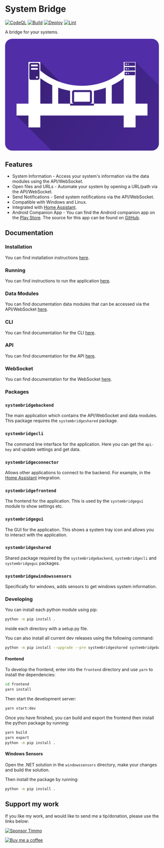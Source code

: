 # System Bridge

[![CodeQL](https://github.com/timmo001/system-bridge/actions/workflows/codeql.yml/badge.svg)](https://github.com/timmo001/system-bridge/actions/workflows/codeql.yml)
[![Build](https://github.com/timmo001/system-bridge/actions/workflows/build.yml/badge.svg)](https://github.com/timmo001/system-bridge/actions/workflows/build.yml)
[![Deploy](https://github.com/timmo001/system-bridge/actions/workflows/deploy.yml/badge.svg)](https://github.com/timmo001/system-bridge/actions/workflows/deploy.yml)
[![Lint](https://github.com/timmo001/system-bridge/actions/workflows/lint.yml/badge.svg)](https://github.com/timmo001/system-bridge/actions/workflows/lint.yml)

A bridge for your systems.

![Logo](./resources/system-bridge-rect.png)

## Features

- System Information - Access your system's information via the data modules using the API/WebSocket.
- Open files and URLs - Automate your system by opening a URL/path via the API/WebSocket.
- Send Notifications - Send system notifications via the API/WebSocket.
- Compatible with Windows and Linux.
- Integrated with [Home Assistant](https://www.home-assistant.io/integrations/system_bridge).
- Android Companion App - You can find the Android companion app on the [Play Store](https://play.google.com/store/apps/details?id=dev.timmo.systembridge). The source for this app can be found on [GitHub](https://github.com/timmo001/system-bridge-android-companion).

## Documentation

### Installation

You can find installation instructions [here](https://system-bridge.timmo.dev/docs/install).

### Running

You can find instructions to run the application [here](https://system-bridge.timmo.dev/docs/running).

### Data Modules

You can find documentation data modules that can be accessed via the API/WebSocket [here](https://system-bridge.timmo.dev/#modules).

### CLI

You can find documentation for the CLI [here](https://system-bridge.timmo.dev/docs/cli).

### API

You can find documentation for the API [here](https://system-bridge.timmo.dev/docs/api/data).

### WebSocket

You can find documentation for the WebSocket [here](https://system-bridge.timmo.dev/docs/websocket/data-get).

### Packages

### `systembridgebackend`

The main application which contains the API/WebSocket and data modules. This package requires the `systembridgeshared` package.

### `systembridgecli`

The command line interface for the application. Here you can get the `api-key` and update settings and get data.

### `systembridgeconnector`

Allows other applications to connect to the backend. For example, in the [Home Assistant](https://www.home-assistant.io/integrations/system_bridge) integration.

### `systembridgefrontend`

The frontend for the application. This is used by the `systembridgegui` module to show settings etc.

### `systembridgegui`

The GUI for the application. This shows a system tray icon and allows you to interact with the application.

### `systembridgeshared`

Shared package required by the `systembridgebackend`, `systembridgecli` and `systembridgegui` packages.

### `systembridgewindowssensors`

Specifically for windows, adds sensors to get windows system information.

### Developing

You can install each python module using pip:

```bash
python -m pip install .
```

inside each directory with a setup.py file.

You can also install all current dev releases using the following command:

```bash
python -m pip install --upgrade --pre systembridgeshared systembridgebackend systembridgecli systembridgeconnector systembridgefrontend systembridgegui systembridgewindowssensors
```

#### Frontend

To develop the frontend, enter into the `frontend` directory and use `yarn` to install the dependencies:

```bash
cd frontend
yarn install
```

Then start the development server:

```bash
yarn start:dev
```

Once you have finished, you can build and export the frontend then install the python package by running:

```bash
yarn build
yarn export
python -m pip install .
```

#### Windows Sensors

Open the .NET solution in the `windowssensors` directory, make your changes and build the solution.

Then install the package by running:

```bash
python -m pip install .
```

## Support my work

If you like my work, and would like to send me a tip/donation, please use the
links below:

[![Sponsor Timmo][sponsor-badge]][sponsor]

[![Buy me a coffee][buymeacoffee-shield]][buymeacoffee]

[buymeacoffee-shield]: https://www.buymeacoffee.com/assets/img/guidelines/download-assets-sm-2.svg
[buymeacoffee]: https://www.buymeacoffee.com/timmo
[sponsor-badge]: https://raw.githubusercontent.com/timmo001/home-panel/master/documentation/resources/sponsor.png
[sponsor]: https://github.com/sponsors/timmo001?o=esc
